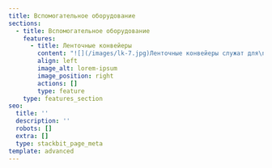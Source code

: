 ```yaml
---
title: Вспомогательное оборудование
sections:
  - title: Вспомогательное оборудование
    features:
      - title: Ленточные конвейеры
        content: "![](/images/lk-7.jpg)Ленточные конвейеры служат для\nтранспортировки бетонной смеси из бетоносмесителя в приемный бункер\nвибропресса. Применяется для оснащения произвоственных линий\nвибропрессов «Урал».\n\n— Длина: 3, 5, 10м.\n\n— Тип ленты: гладкая, со скребками.\n\nЦена:  **от 134 400 руб.**\n\n\_\n"
        align: left
        image_alt: lorem-ipsum
        image_position: right
        actions: []
        type: feature
    type: features_section
seo:
  title: ''
  description: ''
  robots: []
  extra: []
  type: stackbit_page_meta
template: advanced
---
```

